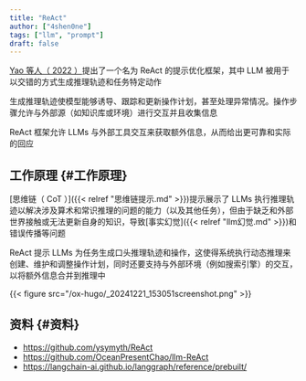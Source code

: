 ```yaml
---
title: "ReAct"
author: ["4shen0ne"]
tags: ["llm", "prompt"]
draft: false
---
```


[Yao 等人（ 2022 ）](https://arxiv.org/abs/2201.11903)提出了一个名为 ReAct 的提示优化框架，其中 LLM 被用于 <span class="underline">以交错的方式生成推理轨迹和任务特定动作</span>

生成推理轨迹使模型能够诱导、跟踪和更新操作计划，甚至处理异常情况。操作步骤允许与外部源（如知识库或环境）进行交互并且收集信息

ReAct 框架允许 LLMs 与外部工具交互来获取额外信息，从而给出更可靠和实际的回应


## 工作原理 {#工作原理}

[思维链（ CoT ）]({{< relref "思维链提示.md" >}})提示展示了 LLMs 执行推理轨迹以解决涉及算术和常识推理的问题的能力（以及其他任务），但由于缺乏和外部世界接触或无法更新自身的知识，导致[事实幻觉]({{< relref "llm幻觉.md" >}})和错误传播等问题

ReAct 提示 LLMs 为任务生成口头推理轨迹和操作，这使得系统执行动态推理来创建、维护和调整操作计划，同时还要支持与外部环境（例如搜索引擎）的交互，以将额外信息合并到推理中

{{< figure src="/ox-hugo/_20241221_153051screenshot.png" >}}


## 资料 {#资料}

-   <https://github.com/ysymyth/ReAct>
-   <https://github.com/OceanPresentChao/llm-ReAct>
-   <https://langchain-ai.github.io/langgraph/reference/prebuilt/>
